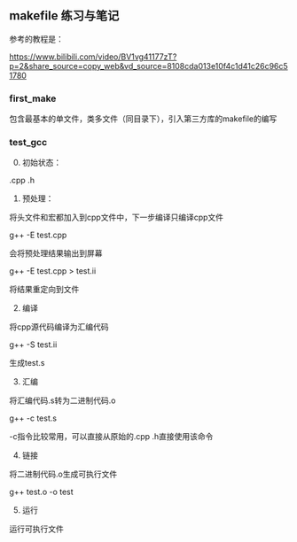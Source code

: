 ## makefile 练习与笔记

参考的教程是：

https://www.bilibili.com/video/BV1vg41177zT?p=2&share_source=copy_web&vd_source=8108cda013e10f4c1d41c26c96c51780

### first_make

包含最基本的单文件，类多文件（同目录下），引入第三方库的makefile的编写

### test_gcc

0. 初始状态：

.cpp .h

1. 预处理：

将头文件和宏都加入到cpp文件中，下一步编译只编译cpp文件

g++ -E test.cpp

会将预处理结果输出到屏幕

g++ -E test.cpp > test.ii

将结果重定向到文件

2. 编译

将cpp源代码编译为汇编代码

g++ -S test.ii

生成test.s

3. 汇编

将汇编代码.s转为二进制代码.o

g++ -c test.s

-c指令比较常用，可以直接从原始的.cpp .h直接使用该命令

4. 链接

将二进制代码.o生成可执行文件

g++ test.o -o test

5. 运行

运行可执行文件